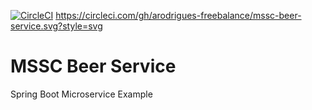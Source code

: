 [![CircleCI](https://circleci.com/gh/arodrigues-freebalance/mssc-beer-service.svg?style=svg)](https://circleci.com/gh/arodrigues-freebalance/mssc-beer-service)
https://circleci.com/gh/arodrigues-freebalance/mssc-beer-service.svg?style=svg
# MSSC Beer Service
Spring Boot Microservice Example
